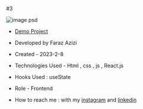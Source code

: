 #3

![image psd](https://github.com/Faraz-Azizi-Developer/3/assets/140517125/81ae64f2-ae8b-4bb0-9228-b619fd3b9f72)

- [Demo Project](https://faraz-azizi-developer.github.io/3/)

- Developed by Faraz Azizi

- Created - 2023-2-8

- Technologies Used - Html , css , js , React.js

- Hooks Used : useState 

- Role - Frontend

- How to reach me : with my [instagram](https://www.instagram.com/faraz_azizi_developer) and [linkedin](https://www.linkedin.com/in/faraz-azizi-developer)
